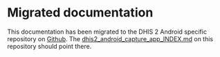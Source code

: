 # Migrated documentation

This documentation has been migrated to the DHIS 2 Android specific repository on [Github](https://github.com/dhis2/dhis2-android-capture-app/tree/master/docs). The [dhis2_android_capture_app_INDEX.md](dhis2_android_capture_app_INDEX.md) on this repository should point there.

